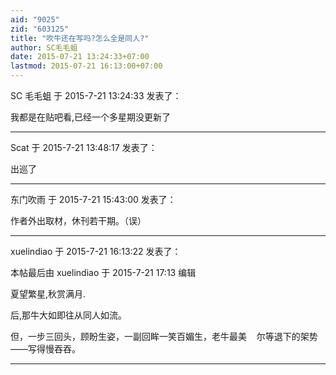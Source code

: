 ```yaml
---
aid: "9025"
zid: "603125"
title: "吹牛还在写吗?怎么全是同人?"
author: SC毛毛蛆
date: 2015-07-21 13:24:33+07:00
lastmod: 2015-07-21 16:13:00+07:00
---
```


SC 毛毛蛆 于 2015-7-21 13:24:33 发表了：

我都是在贴吧看,已经一个多星期没更新了

---

Scat 于 2015-7-21 13:48:17 发表了：

出巡了

---

东门吹雨 于 2015-7-21 15:43:00 发表了：

作者外出取材，休刊若干期。（误）

---

xuelindiao 于 2015-7-21 16:13:22 发表了：

本帖最后由 xuelindiao 于 2015-7-21 17:13 编辑

夏望繁星,秋赏满月.

后,那牛大如即往从同人如流。

但，一步三回头，顾盼生姿，一副回眸一笑百媚生，老牛最美    尔等退下的架势——写得慢吞吞。

---

